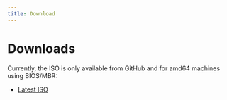 ```yaml
---
title: Download
---
```


# Downloads

Currently, the ISO is only available from GitHub and for amd64 machines using BIOS/MBR:

- [Latest ISO](https://github.com/Papy-Linux/papy-linux/releases/latest)